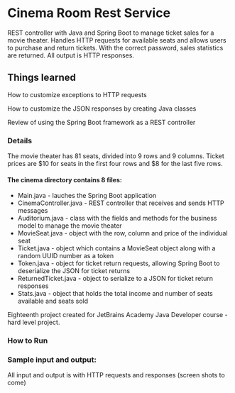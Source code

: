 # Cinema Room Rest Service
REST controller with Java and Spring Boot to manage ticket sales for a movie theater.  Handles HTTP requests for available seats and allows users to purchase and return tickets. With the correct password, sales statistics are returned. All output is HTTP responses.

## Things learned 

How to customize exceptions to HTTP requests

How to customize the JSON responses by creating Java classes

Review of using the Spring Boot framework as a REST controller 

### Details

The movie theater has 81 seats, divided into 9 rows and 9 columns. Ticket prices are $10 for seats in the first four rows and $8 for the last five rows.

#### The cinema directory contains 8 files: 

* Main.java - lauches the Spring Boot application 
* CinemaController.java - REST controller that receives and sends HTTP messages
* Auditorium.java - class with the fields and methods for the business model to manage the movie theater
* MovieSeat.java - object with the row, column and price of the individual seat
* Ticket.java - object which contains a MovieSeat object along with a random UUID number as a token
* Token.java - object for ticket return requests, allowing Spring Boot to deserialize the JSON for ticket returns
* ReturnedTicket.java - object to serialize to a JSON for ticket return responses
* Stats.java - object that holds the total income and number of seats available and seats sold

Eighteenth project created for JetBrains Academy Java Developer course - hard level project.

### How to Run

### Sample input and output:

All input and output is with HTTP requests and responses (screen shots to come)
